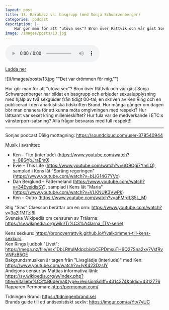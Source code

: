 ```yaml
---
layout: post
title: 13. Barabazz vs. basgrupp (med Sonja Schwarzenberger)
categories: podcast
description: |-
    Hur gör man för att "utöva sex"? Bron över Rättvik och vår gäst Sonja Schwarzenberger har bildat en basgrupp och erbjuder sexualupplysning med hjälp av två sexguider från tidigt 00-tal; en skriven av Ken Ring och en publicerad i den anarkistiska tidskriften Brand. Hur många gånger om dagen bör man onanera för att kunna möta omgivningen med respekt? Hur lättsamt var sexet kring millenieskiftet? Hur fula var de medverkande i ETC:s vänsterporr-satsning? Alla frågor besvaras med full respekt!!
image: /images/posts/13.jpg
---
```


<audio controls="controls">
  <source type="audio/mp3" src="/b/13%20-%20Bron%20%C3%B6ver%20R%C3%A4ttvik%20-%20Barabazz%20vs.%20basgrupp%20%28med%20Sonja%20Schwarzenberger%29.mp3"></source>
</audio>

[Ladda ner](/b/13%20-%20Bron%20%C3%B6ver%20R%C3%A4ttvik%20-%20Barabazz%20vs.%20basgrupp%20%28med%20Sonja%20Schwarzenberger%29.mp3)

![](/images/posts/13.jpg ""Det var drömmen för mig."")

Hur gör man för att "utöva sex"? Bron över Rättvik och vår gäst Sonja Schwarzenberger har bildat en basgrupp och erbjuder sexualupplysning med hjälp av två sexguider från tidigt 00-tal; en skriven av Ken Ring och en publicerad i den anarkistiska tidskriften Brand. Hur många gånger om dagen bör man onanera för att kunna möta omgivningen med respekt? Hur lättsamt var sexet kring millenieskiftet? Hur fula var de medverkande i ETC:s vänsterporr-satsning? Alla frågor besvaras med full respekt!!

---

Sonjas podcast Dålig mottagning: <https://soundcloud.com/user-378540944>

Musik i avsnittet:

* Ken – Tito (interlude) (<https://www.youtube.com/watch?v=88GYpJraEm0>)
* Evie – This Life (<https://www.youtube.com/watch?v=6O9Ogi7YmLQ>), samplad i Kens låt "Spräng regeringen" (<https://www.youtube.com/watch?v=bLjG14G7YVo>)
* Dan Berglund – Fäderneland (<https://www.youtube.com/watch?v=34EveidlsSY>), samplad i Kens låt "Maria" (<https://www.youtube.com/watch?v=VLKNUK3VwPk>)
* Ken – Outro (<https://www.youtube.com/watch?v=aFMrdLS5L_M>)

Stig "Slas" Claesson berättar om en orm: <https://www.youtube.com/watch?v=3a2I1MTzl6I>  
Svenska Wikipedia om censuren av Trälarna: <https://sv.wikipedia.org/wiki/Tr%C3%A4larna_(TV-serie)>

Kens sexkurs: <https://bronoverrattvik.github.io/f/valkommen-till-kens-sexkurs>  
Ken Rings ljudbok "Livet": <https://mega.nz/file/esx1DbLR#ulMdpcbixbCEPDmsuTH6Q27Sna2xy7VsfRvVNFzB5GE>  
Bakgrundsmusiken är tagen från "Livsglädje (interlude)" med Ken: <https://www.youtube.com/watch?v=IyK423DzsIY>  
Andejons censur av Mattias informativa länk: <https://sv.wikipedia.org/w/index.php?title=Vitaliebr%C3%B6derna&type=revision&diff=4314374&oldid=4312776>  
Rapparen Permoman: <http://permoman.com/>

Tidningen Brand: <https://tidningenbrand.se/>  
Brands guide till ett antisexistiskt sexliv: <https://imgur.com/a/Ytv7yUC>
